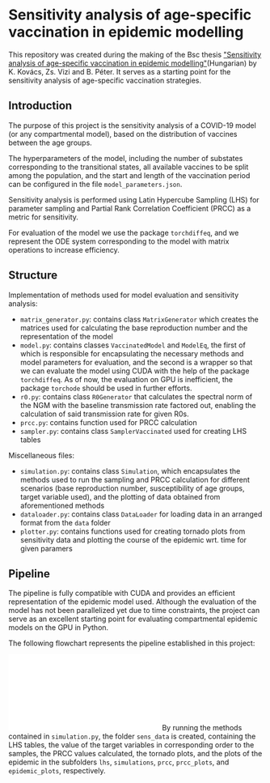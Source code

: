 # Sensitivity analysis of age-specific vaccination in epidemic modelling
This repository was created during the making of the Bsc thesis ["Sensitivity analysis of
age-specific vaccination in epidemic modelling"](https://drive.google.com/file/d/1ICZ_JTFdJ_zOCKJDFukfIcOrxkguWCFT/view?usp=sharing)(Hungarian) by K. Kovács, Zs. Vizi and B. Péter. It serves as a
starting point for the sensitivity analysis of age-specific vaccination strategies.

## Introduction
The purpose of this project is the sensitivity analysis of a COVID-19 model (or any compartmental model), based on
the distribution of vaccines between the age groups.

The hyperparameters of the model, including the number of substates corresponding to the transitional
states, all available vaccines to be split among the population, and the
start and length of the vaccination period can be configured in the file `model_parameters.json`.

Sensitivity analysis is performed using Latin Hypercube Sampling (LHS) for parameter sampling
and Partial Rank Correlation Coefficient (PRCC) as a metric for sensitivity.

For evaluation of the model we use the package `torchdiffeq`, and we represent the ODE system corresponding
to the model with matrix operations to increase efficiency.

## Structure
Implementation of methods used for model evaluation and sensitivity analysis:
- `matrix_generator.py`: contains class `MatrixGenerator` which creates the matrices used for calculating the base
reproduction number and the representation of the model
- `model.py`: contains classes `VaccinatedModel` and `ModelEq`, the first of which is responsible for encapsulating
the necessary methods and model parameters for evaluation, and the second is a wrapper so that we can evaluate 
the model using CUDA with the help of the package `torchdiffeq`. As of now, the evaluation on GPU is inefficient, 
the package `torchode` should be used in further efforts.
- `r0.py`: contains class `R0Generator` that calculates the spectral norm of the NGM with the baseline transmission 
rate factored out, enabling the calculation of said transmission rate for given R0s.
- `prcc.py`: contains function used for PRCC calculation
- `sampler.py`: contains class `SamplerVaccinated` used for creating LHS tables

Miscellaneous files:
- `simulation.py`: contains class `Simulation`, which encapsulates the methods used to run the sampling and PRCC
calculation for different scenarios (base reproduction number, susceptibility of age groups, target variable used), 
and the plotting of data obtained from aforementioned methods
- `dataloader.py`: contains class `DataLoader` for loading data in an arranged format from the `data` folder
- `plotter.py`: contains functions used for creating tornado plots from sensitivity data and plotting the course of the
epidemic wrt. time for given paramers

## Pipeline
The pipeline is fully compatible with CUDA and provides an efficient representation of the epidemic model used.
Although the evaluation of the model has not been parallelized yet due to time constraints, the project can
serve as an excellent starting point for evaluating compartmental epidemic models on the GPU in Python.

The following flowchart represents the pipeline established in this project:

![flowchart](flowchart.pdf)
By running the methods contained in `simulation.py`, the folder `sens_data` is created, containing the LHS tables, 
the value of the target variables in corresponding order to the samples, the PRCC values calculated, the tornado 
plots, and the plots of the epidemic in the subfolders `lhs`, `simulations`, `prcc`, 
`prcc_plots`, and `epidemic_plots`, respectively.
